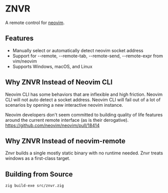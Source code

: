 # ZNVR

A remote control for [neovim](https://neovim.io/).

## Features

- Manually select or automatically detect neovim socket address
- Support for --remote, --remote-tab, --remote-send, --remote-expr from vim/neovim
- Supports Windows, macOS, and Linux

## Why ZNVR Instead of Neovim CLI

Neovim CLI has some behaviors that are inflexible and high friction. Neovim CLI will not auto
detect a socket address. Neovim CLI will fail out of a lot of scenarios by opening a new
interactive neovim instance. 

Neovim developers don't seem committed to building quality of life features around the current
remote interface (as is their derogative). https://github.com/neovim/neovim/pull/18414

## Why ZNVR Instead of neovim-remote

Znvr builds a single mostly static binary with no runtime needed. Znvr treats windows as a
first-class target.

## Building from Source

`zig build-exe src/znvr.zig`
